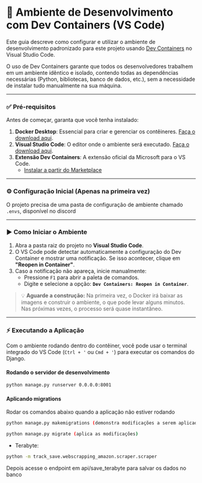 # 🚀 Ambiente de Desenvolvimento com Dev Containers (VS Code)

Este guia descreve como configurar e utilizar o ambiente de desenvolvimento padronizado para este projeto usando [Dev Containers](https://code.visualstudio.com/docs/devcontainers/containers) no Visual Studio Code.

O uso de Dev Containers garante que todos os desenvolvedores trabalhem em um ambiente idêntico e isolado, contendo todas as dependências necessárias (Python, bibliotecas, banco de dados, etc.), sem a necessidade de instalar tudo manualmente na sua máquina.

---

### ✅ Pré-requisitos

Antes de começar, garanta que você tenha instalado:

1. **Docker Desktop**: Essencial para criar e gerenciar os contêineres. [Faça o download aqui](https://www.docker.com/products/docker-desktop/).
2. **Visual Studio Code**: O editor onde o ambiente será executado. [Faça o download aqui](https://code.visualstudio.com/).
3. **Extensão Dev Containers**: A extensão oficial da Microsoft para o VS Code.
    - [Instalar a partir do Marketplace](https://marketplace.visualstudio.com/items?itemName=ms-vscode-remote.remote-containers)

---

### ⚙️ Configuração Inicial (Apenas na primeira vez)

O projeto precisa de uma pasta de configuração de ambiente chamado `.envs`, disponível no discord

---

### ▶️ Como Iniciar o Ambiente

1. Abra a pasta raiz do projeto no **Visual Studio Code**.
2. O VS Code pode detectar automaticamente a configuração do Dev Container e mostrar uma notificação. Se isso acontecer, clique em **"Reopen in Container"**.
3. Caso a notificação não apareça, inicie manualmente:
    - Pressione `F1` para abrir a paleta de comandos.
    - Digite e selecione a opção: **`Dev Containers: Reopen in Container`**.

> 💡 **Aguarde a construção:** Na primeira vez, o Docker irá baixar as imagens e construir o ambiente, o que pode levar alguns minutos. Nas próximas vezes, o processo será quase instantâneo.

---

### ⚡ Executando a Aplicação

Com o ambiente rodando dentro do contêiner, você pode usar o terminal integrado do VS Code (`Ctrl + '` ou `Cmd + '`) para executar os comandos do Django.

#### Rodando o servidor de desenvolvimento

```bash
python manage.py runserver 0.0.0.0:8001
```

#### Aplicando migrations

Rodar os comandos abaixo quando a aplicação não estiver rodando

```bash
python manage.py makemigrations (demonstra modificações a serem aplicadas no banco)

python manage.py migrate (aplica as modificações)
```

- Terabyte:

```bash
python -m track_save.webscrapping_amazon.scraper.scraper
```

Depois acesse o endpoint em api/save_terabyte para salvar os dados no banco
